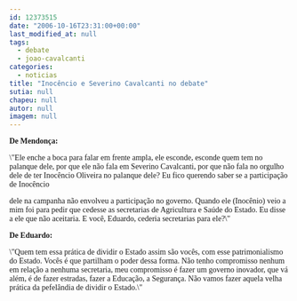 ```yaml
---
id: 12373515
date: "2006-10-16T23:31:00+00:00"
last_modified_at: null
tags:
  - debate
  - joao-cavalcanti
categories:
  - noticias
title: "Inocêncio e Severino Cavalcanti no debate"
sutia: null
chapeu: null
autor: null
imagem: null
---
```

<p><P><FONT face=Verdana><STRONG>De Mendonça:</STRONG></FONT></P></p>
<p><P><FONT face=Verdana>\"Ele enche a boca para falar em frente ampla, ele esconde, esconde quem tem no palanque dele, por que ele não fala em Severino Cavalcanti, por que não fala no orgulho dele de ter Inocêncio Oliveira no palanque dele? Eu fico querendo saber se a participação de Inocêncio</p>
<p> dele na campanha não envolveu a participação no governo. Quando ele (Inocênio) veio a mim foi para pedir que cedesse as secretarias de Agricultura e Saúde do Estado. Eu disse a ele que não aceitaria. E você, Eduardo, cederia secretarias para ele?\"</FONT></P></p>
<p><P><FONT face=Verdana><STRONG>De Eduardo:</STRONG></FONT></P></p>
<p><P><FONT face=Verdana>\"Quem tem essa prática de dividir o Estado assim são vocês, com esse patrimonialismo do Estado. Vocês é que partilham o poder dessa forma. Não tenho compromisso nenhum em relação a nenhuma secretaria, meu compromisso é fazer um governo inovador, que vá além, é de fazer estradas, fazer a Educação, a Segurança. Não vamos fazer aquela velha prática da pefelândia de dividir o Estado.\"</FONT></P> </p>
